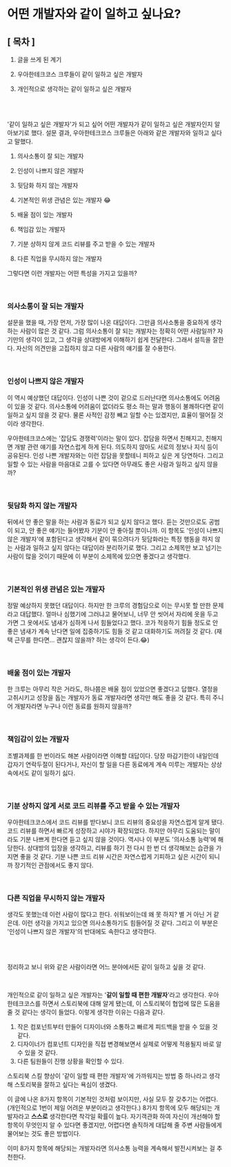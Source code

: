 # 어떤 개발자와 같이 일하고 싶나요?

## [ 목차 ]

1. 글을 쓰게 된 계기

2. 우아한테크코스 크루들이 같이 일하고 싶은 개발자

3. 개인적으로 생각하는 같이 일하고 싶은 개발자

<br>
<br>

'같이 일하고 싶은 개발자'가 되고 싶어 어떤 개발자가 같이 일하고 싶은 개발자인지 알아보기로 했다. 설문 결과, 우아한테크코스 크루들은 아래와 같은 개발자와 일하고 싶다고 말했다.

1. 의사소통이 잘 되는 개발자

2. 인성이 나쁘지 않은 개발자

3. 뒷담화 하지 않는 개발자

4. 기본적인 위생 관념은 있는 개발자 😂

5. 배울 점이 있는 개발자

6. 책임감 있는 개발자

7. 기분 상하지 않게 코드 리뷰를 주고 받을 수 있는 개발자

8. 다른 직업을 무시하지 않는 개발자

그렇다면 이런 개발자는 어떤 특성을 가지고 있을까?

<br>

### 의사소통이 잘 되는 개발자
설문을 했을 때, 가장 먼저, 가장 많이 나온 대답이다. 그만큼 의사소통을 중요하게 생각하는 사람이 많은 것 같다. 그럼 의사소통이 잘 되는 개발자는 정확히 어떤 사람일까? 자기만의 생각이 있고, 그 생각을 상대방에게 이해하기 쉽게 전달한다. 그래서 설득을 잘한다. 자신의 의견만을 고집하지 않고 다른 사람의 얘기를 잘 수용한다.

<br>

### 인성이 나쁘지 않은 개발자
이 역시 예상했던 대답이다. 인성이 나쁜 것이 겉으로 드러난다면 의사소통에도 어려움이 있을 것 같다. 의사소통에 어려움이 없더라도 평소 하는 말과 행동이 불쾌하다면 같이 일하고 싶지 않을 것 같다. 물론 사적인 감정 빼고 일할 수는 있겠지만, 효율이 떨어질 것이라 생각한다. 

우아한테크코스에는 '잡담도 경쟁력'이라는 말이 있다. 잡담을 하면서 친해지고, 친해지면 개발 관련 얘기를 자연스럽게 하게 된다. 의도하지 않아도 서로의 정보나 지식 등이 공유된다. 인성 나쁜 개발자와는 이런 잡담을 못할테니 피하고 싶은 게 당연하다. 그리고 일할 수 있는 사람을 마음대로 고를 수 있다면 아무래도 좋은 사람과 일하고 싶지 않을까?

<br>

### 뒷담화 하지 않는 개발자
뒤에서 안 좋은 말을 하는 사람과 동료가 되고 싶지 않다고 했다. 듣는 것만으로도 공범이 되고, 안 좋은 얘기는 들어봤자 기분이 안 좋아질 뿐이니까.
이 항목도 '인성이 나쁘지 않은 개발자'에 포함된다고 생각해서 같이 묶으려다가 뒷담화라는 특정 행동을 하지 않는 사람과 일하고 싶지 않다는 대답이라 분리하기로 했다. 그리고 소제목만 보고 넘기는 사람이 많을 것이기 때문에 이 부분이 소제목에 있으면 좋겠다고 생각했다. 

<br>

### 기본적인 위생 관념은 있는 개발자
정말 예상하지 못했던 대답이다. 하지만 한 크루의 경험담으로 이는 무시못 할 만한 문제라고 대답했다. 얼마나 심했기에 그러냐고 물어보니, 너무 안 씻어서 자리에 옷을 두고 가면 그 옷에서도 냄새가 심하게 나서 힘들었다고 했다. 코가 적응하기 힘들 정도로 안 좋은 냄새가 계속 난다면 일에 집중하기도 힘들 것 같고 대화하기도 꺼려질 것 같다. (재택 근무를 한다면... 괜찮지 않을까? 하는 생각이 든다.😂)

<br>

### 배울 점이 있는 개발자
한 크루는 아무리 작은 거라도, 하나쯤은 배울 점이 있었으면 좋겠다고 답했다. 열정을 고취시키고 성장을 돕는 개발자가 동료 개발자라면 생각만 해도 좋을 것 같다. 특히 주니어 개발자라면 누구나 이런 동료를 원하지 않을까?

<br>

### 책임감이 있는 개발자
조별과제를 한 번이라도 해본 사람이라면 이해할 대답이다. 당장 마감기한이 내일인데 갑자기 연락두절이 된다거나, 자신이 할 일을 다른 동료에게 계속 미루는 개발자는 상상 속에서도 같이 일하기 싫다.

<br>

### 기분 상하지 않게 서로 코드 리뷰를 주고 받을 수 있는 개발자
우아한테크코스에서 코드 리뷰를 받다보니 코드 리뷰의 중요성을 자연스럽게 알게 됐다. 코드 리뷰를 하면서 빠르게 성장하고 시야가 확장되었다. 하지만 아무리 도움되는 말이라도 기분 나쁘게 한다면 듣고 싶지 않을 것이다. 역시나 이 부분도 '의사소통 능력'에 해당한다. 상대방의 입장을 생각하고, 리뷰를 하기 전 다시 한 번 더 생각해보는 습관을 가지면 좋을 것 같다. 기분 나쁜 코드 리뷰 시간은 자연스럽게 기피하고 싶은 시간이 되니까 장기적인 관점에서도 좋지 않다.

<br>

### 다른 직업을 무시하지 않는 개발자
생각도 못했는데 이런 사람이 많다고 한다. 쉬워보이는데 왜 못 하지? 별 거 아닌 거 같은데. 이런 생각을 가지고 있으면 의사소통하기도 힘들어질 것 같다. 그리고 이 부분은 '인성이 나쁘지 않은 개발자'의 반대에도 속한다고 생각한다. 

<br>
<br>

정리하고 보니 위와 같은 사람이라면 어느 분야에서든 같이 일하고 싶을 것 같다.

<br>

개인적으로 같이 일하고 싶은 개발자는 '**같이 일할 때 편한 개발자**'라고 생각한다. 우아한테크코스를 하면서 스토리북에 대해 알게 됐는데, 이 스토리북이 협업에 많은 도움을 줄 것 같다는 생각이 들었다. 이렇게 생각한 이유는 다음과 같다.

1. 작은 컴포넌트부터 만들어 디자이너와 소통하고 빠르게 피드백을 받을 수 있을 것 같다.
2. 디자이너가 컴포넌트 디자인을 직접 변경해보면서 실제로 어떻게 적용될지 바로 알 수 있을 것 같다.
3. 다른 팀원들이 진행 상황을 확인할 수 있다.

스토리북 스킬 향상이 '같이 일할 때 편한 개발자'에 가까워지는 방법 중 하나라고 생각해 스토리북을 잘하고 싶다는 욕심이 생겼다.

이 글에 나온 8가지 항목이 기본적인 것처럼 보이지만, 사실 모두 잘 갖추기는 어렵다. (개인적으로 1번이 제일 어려운 부분이라고 생각한다.) 8가지 항목에 모두 해당되는 개발자라고 **스스로** 생각한다면 착각일 확률이 높다. 자기객관화 하여 자신이 개선해야 할 항목이 무엇인지 알 수 있다면 좋겠지만, 어렵다면 솔직하게 대답해 줄 주변 사람들에게 물어보는 것도 좋은 방법이다.

이미 8가지 항목에 해당되는 개발자라면 의사소통 능력을 계속해서 발전시켜보는 걸 추천한다.
